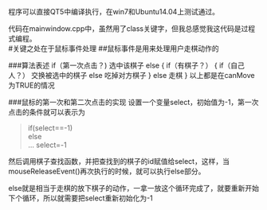 程序可以直接QT5中编译执行，在win7和Ubuntu14.04上测试通过。  

代码在mainwindow.cpp中，虽然用了class关键字，但我总感觉我这代码是过程式编程。  
#关键之处在于鼠标事件处理
##鼠标事件是用来处理用户走棋动作的

###算法表述
	if（第一次点击？)
		选中该棋子
	else
	{
		if（有棋子？）
		{
			if（自己人？）
				交换被选中的棋子
			else
				吃掉对方棋子
		}
		else
			走棋
	}
以上都是在canMove为TRUE的情况

###鼠标的第一次和第二次点击的实现
设置一个变量select，初始值为-1，第一次点击的条件就可以表示为
>if(select==-1)  
>else  
>    ...
>    select=-1

然后调用棋子查找函数，并把查找到的棋子的id赋值给select，这样，当mouseReleaseEvent()再次执行的时候，就可以执行else部分。
  
else就是相当于走棋的放下棋子的动作，一拿一放这个循环完成了，就要重新开始下个循环，所以就需要把select重新初始化为-1

